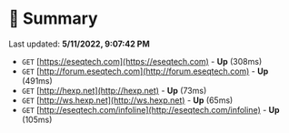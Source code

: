 # 📖 Summary
Last updated: **5/11/2022, 9:07:42 PM**

- `GET` [https://eseqtech.com](https://eseqtech.com) - **Up** (308ms)
- `GET` [http://forum.eseqtech.com](http://forum.eseqtech.com) - **Up** (491ms)
- `GET` [http://hexp.net](http://hexp.net) - **Up** (73ms)
- `GET` [http://ws.hexp.net](http://ws.hexp.net) - **Up** (65ms)
- `GET` [http://eseqtech.com/infoline](http://eseqtech.com/infoline) - **Up** (105ms)
